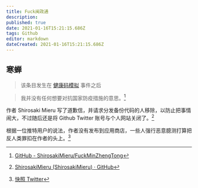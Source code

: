 ```yaml
---
title: Fuck闽政通
description: 
published: true
date: 2021-01-16T15:21:15.686Z
tags: Github
editor: markdown
dateCreated: 2021-01-16T15:21:15.686Z
---
```


## 寒蝉

> 该条目发生在 [健康码模拟](../software/Health_Code_Demo.md) 事件之后

> 我并没有任何想要对抗国家防疫措施的意思。[^hcd_fmzt]

[^hcd_fmzt]: [GitHub - ShirosakiMieru/FuckMinZhengTong](https://web.archive.org/web/20210113154030/https://github.com/ShirosakiMieru/FuckMinZhengTong/)

作者 Shirosaki Mieru 写了道歉信，并请求分发备份代码的人移除，以防止把事情闹大，不过随后还是将 Github Twitter 账号与个人网站关闭了。[^hcd_fmzt_d]

[^hcd_fmzt_d]: [ShirosakiMieru (ShirosakiMieru) · GitHub](https://web.archive.org/web/20210111224414/https://github.com/ShirosakiMieru)

根据一位推特用户的说法，作者没有发布到应用商店，一些人强行恶意臆测打算把反人类罪扣在作者的头上。[^hcd_fmzt_k]

[^hcd_fmzt_k]: [快照 Twitter](https://archive.is/9N8Jv#29%)

<!-- 
该软件的原始简介页面:
[FuckMinZhengTong/readme.md at master · kimjongum/FuckMinZhengTong · GitHub](https://web.archive.org/web/20210116123508/https://github.com/kimjongum/FuckMinZhengTong/blob/master/readme.md)

### 其他网站

+ [伪造健康码的又是个二刺螈程序员-美国VPS综合讨论-全球主机交流论坛 - Powered by Discuz!](https://archive.is/FJcF7)
+ [/综合版1/ - (　^ω^)还敢冲塔，又有新的假健康码生产软件出现了https://github.com/kimjongum/FuckMinZhengTong](https://web.archive.org/web/20210116114526/https://kukuku.uk/综合版1/res/57778.html)
-->
